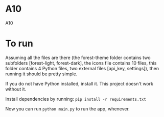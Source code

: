 # A10
A10

# To run
Assuming all the files are there (the forest-theme folder contains two subfolders [forest-light, forest-dark], the icons file contains 10 files, this folder contains 4 Python files, two external files [api_key, settings]), then running it should be pretty simple.

If you do not have Python installed, install it. This project doesn't work without it.

Install dependencies by running: `pip install -r requirements.txt`

Now you can run `python main.py` to run the app, whenever.

